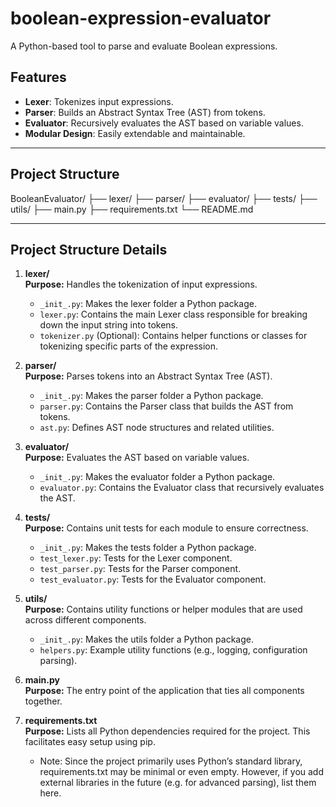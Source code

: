 # boolean-expression-evaluator

A Python-based tool to parse and evaluate Boolean expressions.

## Features

- **Lexer**: Tokenizes input expressions.
- **Parser**: Builds an Abstract Syntax Tree (AST) from tokens.
- **Evaluator**: Recursively evaluates the AST based on variable values.
- **Modular Design**: Easily extendable and maintainable.

---------------------------------

## Project Structure

BooleanEvaluator/ 
├── lexer/ 
├── parser/ 
├── evaluator/ 
├── tests/ 
├── utils/ 
├── main.py 
├── requirements.txt 
└── README.md

---------------------------------

## Project Structure Details

1. **lexer/**  
   **Purpose:** Handles the tokenization of input expressions.  
   - `_init_.py`: Makes the lexer folder a Python package.  
   - `lexer.py`: Contains the main Lexer class responsible for breaking down the input string into tokens.  
   - `tokenizer.py` (Optional): Contains helper functions or classes for tokenizing specific parts of the expression.

2. **parser/**  
   **Purpose:** Parses tokens into an Abstract Syntax Tree (AST).  
   - `_init_.py`: Makes the parser folder a Python package.  
   - `parser.py`: Contains the Parser class that builds the AST from tokens.  
   - `ast.py`: Defines AST node structures and related utilities.

3. **evaluator/**  
   **Purpose:** Evaluates the AST based on variable values.  
   - `_init_.py`: Makes the evaluator folder a Python package.  
   - `evaluator.py`: Contains the Evaluator class that recursively evaluates the AST.

4. **tests/**  
   **Purpose:** Contains unit tests for each module to ensure correctness.  
   - `_init_.py`: Makes the tests folder a Python package.  
   - `test_lexer.py`: Tests for the Lexer component.  
   - `test_parser.py`: Tests for the Parser component.  
   - `test_evaluator.py`: Tests for the Evaluator component.

5. **utils/**  
   **Purpose:** Contains utility functions or helper modules that are used across different components.  
   - `_init_.py`: Makes the utils folder a Python package.  
   - `helpers.py`: Example utility functions (e.g., logging, configuration parsing).

6. **main.py**  
   **Purpose:** The entry point of the application that ties all components together.

7. **requirements.txt**  
   **Purpose:** Lists all Python dependencies required for the project. This facilitates easy setup using pip.
   - Note: Since the project primarily uses Python’s standard library, requirements.txt may be minimal or even empty. However, if you add external libraries in the future (e.g. for advanced parsing), list them here.